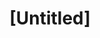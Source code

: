 ---
pid: CH230
title: "[Untitled]"
location_transcription: FF. Mifflin
zipcode: '19131'
outside_phl: 
neighborhood: Wynnefield
age: '65'
age_range: 60-69
instagram: 
image_file_name: CH_230.jpg
proposal_transcription: Civil War colored soldiers. Soldier in the round
topic: African Americans,Armed Forces,History
topic_summary: 0, 0, 0
type: Other No Form
keywords_other: 
credit: Joe Beeton
image_labels: 
twitter: 
facebook: 
permalink: "/monuments/ch230/"
layout: item-page
---